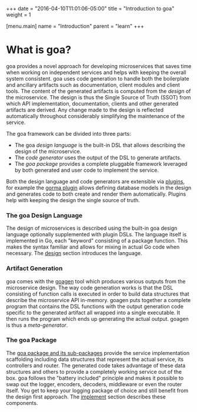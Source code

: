 +++
date = "2016-04-10T11:01:06-05:00" 
title = "Introduction to goa"
weight = 1

[menu.main]
name = "Introduction"
parent = "learn"
+++

# What is goa?

goa provides a novel approach for developing microservices that saves time when working on
independent services and helps with keeping the overall system consistent. goa uses code generation
to handle both the boilerplate and ancillary artifacts such as documentation, client modules and
client tools. The content of the generated artifacts is computed from the *design* of the
microservice. The design is thus the Single Source of Truth (SSOT) from which API implementation,
documentation, clients and other generated artifacts are derived. Any change made to the design is
reflected automatically throughout considerably simplifying the maintenance of the service.

The goa framework can be divided into three parts:

* The goa *design language* is the built-in DSL that allows describing the design of the
  microservice.
* The *code generator* uses the output of the DSL to generate artifacts.
* The *goa package* provides a complete pluggable framework leveraged by both generated and user
  code to implement the service.

Both the design language and code generators are extensible via [plugins](/extend/), for example
the [gorma plugin](/extend/gorma/) allows defining database models in the design and generates
code to both create and render them automatically. Plugins help with keeping the design the single
source of truth.

### The goa Design Language

The design of microservices is described using the built-in goa design language optionally
supplemented with plugin DSLs. The language itself is implemented in Go, each "keyword" consisting
of a package function. This makes the syntax familiar and allows for mixing in actual Go code when
necessary. The [design](/design/) section introduces the language.

### Artifact Generation

goa comes with the [goagen](/implement/goagen/) tool which produces various outputs from the
microservice design. The way code generation works is that the DSL consisting of function calls is
executed in order to build data structures that describe the microservice API in-memory. goagen puts
together a complete program that contains the DSL functions with the output generation code specific
to the generated artifact all wrapped into a single executable. It then runs the program which ends
up generating the actual output. goagen is thus a *meta-generator*.

### The goa Package

The [goa package and its sub-packages](/reference/) provide the service implementation scaffolding
including data structures that represent the actual service, its controllers and router. The
generated code takes advantage of these data structures and others to provide a completely working
service out of the box. goa follows the "battery included" principle and makes it possible to swap
out the logger, encoders, decoders, middleware or even the router itself. You get to keep your
logging package of choice and still benefit from the design first approach. The
[implement](/implement/) section describes these components.
